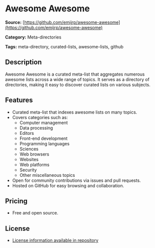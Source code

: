 # Awesome Awesome

**Source:** [https://github.com/emijrp/awesome-awesome](https://github.com/emijrp/awesome-awesome)

**Category:** Meta-directories

**Tags:** meta-directory, curated-lists, awesome-lists, github

## Description
Awesome Awesome is a curated meta-list that aggregates numerous awesome lists across a wide range of topics. It serves as a directory of directories, making it easy to discover curated lists on various subjects.

## Features
- Curated meta-list that indexes awesome lists on many topics.
- Covers categories such as:
  - Computer management
  - Data processing
  - Editors
  - Front-end development
  - Programming languages
  - Sciences
  - Web browsers
  - Websites
  - Web platforms
  - Security
  - Other miscellaneous topics
- Open for community contributions via issues and pull requests.
- Hosted on GitHub for easy browsing and collaboration.

## Pricing
- Free and open source.

## License
- [License information available in repository](https://github.com/emijrp/awesome-awesome/blob/master/LICENSE)
